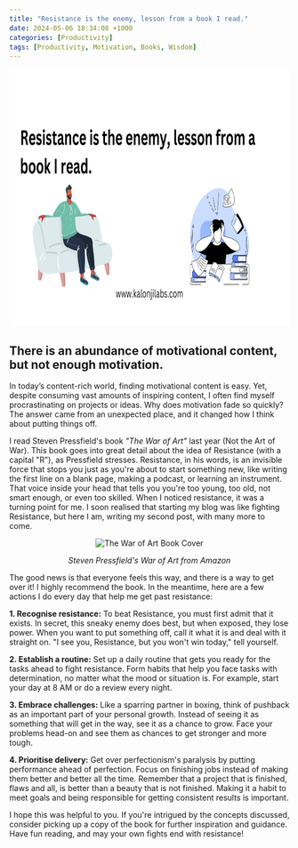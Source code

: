 ```yaml
---
title: "Resistance is the enemy, lesson from a book I read."
date: 2024-05-06 18:34:08 +1000
categories: [Productivity]
tags: [Productivity, Motivation, Books, Wisdom]
---
```


<img src="/assets/img/blogs/Resistance.png" alt="Blog Banner" width="1200" height="463">


## There is an abundance of motivational content, but not enough motivation.

In today’s content-rich world, finding motivational content is easy. Yet, despite consuming vast amounts of inspiring content, I often find myself procrastinating on projects or ideas. Why does motivation fade so quickly? The answer came from an unexpected place, and it changed how I think about putting things off.

I read Steven Pressfield's book *"The War of Art"* last year (Not the Art of War). This book goes into great detail about the idea of Resistance (with a capital "R"), as Pressfield stresses. Resistance, in his words, is an invisible force that stops you just as you're about to start something new, like writing the first line on a blank page, making a podcast, or learning an instrument. That voice inside your head that tells you you're too young, too old, not smart enough, or even too skilled. When I noticed resistance, it was a turning point for me. I soon realised that starting my blog was like fighting Resistance, but here I am, writing my second post, with many more to come.

<div style="text-align:center;">
  <img src="https://m.media-amazon.com/images/I/41WrIQaCTBL._SY466_.jpg" alt="The War of Art Book Cover">
  <p style="font-style:italic;">Steven Pressfield's War of Art from Amazon</p>
</div>


The good news is that everyone feels this way, and there is a way to get over it! I highly recommend the book. In the meantime, here are a few actions I do every day that help me get past resistance:

**1. Recognise resistance:**
To beat Resistance, you must first admit that it exists. In secret, this sneaky enemy does best, but when exposed, they lose power. When you want to put something off, call it what it is and deal with it straight on. "I see you, Resistance, but you won't win today," tell yourself.

**2. Establish a routine:**
Set up a daily routine that gets you ready for the tasks ahead to fight resistance. Form habits that help you face tasks with determination, no matter what the mood or situation is. For example, start your day at 8 AM or do a review every night.

**3. Embrace challenges:**
Like a sparring partner in boxing, think of pushback as an important part of your personal growth. Instead of seeing it as something that will get in the way, see it as a chance to grow. Face your problems head-on and see them as chances to get stronger and more tough.

**4. Prioritise delivery:**
Get over perfectionism's paralysis by putting performance ahead of perfection. Focus on finishing jobs instead of making them better and better all the time. Remember that a project that is finished, flaws and all, is better than a beauty that is not finished. Making it a habit to meet goals and being responsible for getting consistent results is important.

I hope this was helpful to you. If you're intrigued by the concepts discussed, consider picking up a copy of the book for further inspiration and guidance. Have fun reading, and may your own fights end with resistance!





